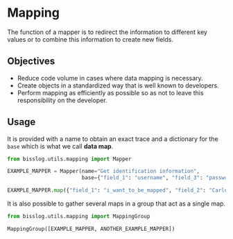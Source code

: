 # Mapping

The function of a mapper is to redirect the information to different key values or to combine this
information to create new fields.


## Objectives

- Reduce code volume in cases where data mapping is necessary.
- Create objects in a standardized way that is well known to developers.
- Perform mapping as efficiently as possible so as not to leave this responsibility on the
  developer.

## Usage

It is provided with a name to obtain an exact trace and a dictionary for the `base` which is what we
call **data map**.

~~~python
from bisslog.utils.mapping import Mapper

EXAMPLE_MAPPER = Mapper(name="Get identification information",
                        base={"field_1": "username", "field_3": "password"})

EXAMPLE_MAPPER.map({"field_1": "i_want_to_be_mapped", "field_2": "Carlos", "field_3": "123:3"})
~~~

It is also possible to gather several maps in a group that act as a single map.

~~~python
from bisslog.utils.mapping import MappingGroup

MappingGroup([EXAMPLE_MAPPER, ANOTHER_EXAMPLE_MAPPER])
~~~
